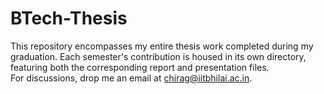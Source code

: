 # BTech-Thesis
This repository encompasses my entire thesis work completed during my graduation. Each semester's contribution is housed in its own directory, featuring both the corresponding report and presentation files. <br>
For discussions, drop me an email at chirag@iitbhilai.ac.in.
